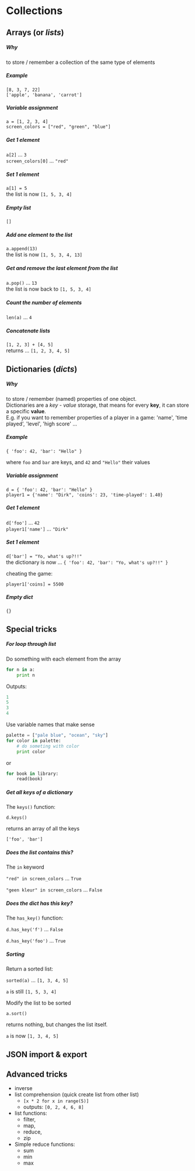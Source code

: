 # Collections

## Arrays (or *lists*)

##### Why

to store / remember a collection of the same type of elements

##### Example

`[8, 3, 7, 22]`  
`['apple', 'banana', 'carrot']`

##### Variable assignment

`a = [1, 2, 3, 4]`  
`screen_colors = ["red", "green", "blue"]`

##### Get 1 element

`a[2]` ... `3`  
`screen_colors[0]` ... `"red"` 

##### Set 1 element

`a[1] = 5`  
the list is now `[1, 5, 3, 4]`

##### Empty list

`[]`

##### Add one element to the list

`a.append(13)`  
the list is now `[1, 5, 3, 4, 13]`

##### Get and remove the last element from the list

`a.pop()` ... `13`  
the list is now back to `[1, 5, 3, 4]`

##### Count the number of elements

`len(a)` ... `4`

##### Concatenate lists

`[1, 2, 3] + [4, 5]`  
returns ... `[1, 2, 3, 4, 5]` 

## Dictionaries (*dicts*)

##### Why

to store / remember (named) properties of one object.  
Dictionaries are a *key - value* storage, that means for every **key**, it can store a specific **value**.  
E.g. if you want to remember properties of a player in a game: 'name', 'time played', 'level', 'high score' ...
 
##### Example

`{ 'foo': 42, 'bar': "Hello" }`

where `foo` and `bar` are keys, and `42` and `"Hello"` their values

##### Variable assignment

`d = { 'foo': 42, 'bar': "Hello" }`  
`player1 = {'name': "Dirk", 'coins': 23, 'time-played': 1.40}`

##### Get 1 element

`d['foo']` ... `42`  
`player1['name']` ... `"Dirk"` 

##### Set 1 element

`d['bar'] = "Yo, what's up?!!"`  
the dictionary is now ... `{ 'foo': 42, 'bar': "Yo, what's up?!!" }`
 
cheating the game:

`player1['coins] = 5500`  

##### Empty dict

`{}`

## Special tricks

##### For loop through list

Do something with each element from the array

```python
for n in a:
	print n
```

Outputs:

```python
1
5
3
4
```

Use variable names that make sense

```python
palette = ["pale blue", "ocean", "sky"]
for color in palette:
	# do someting with color
	print color
```

or

```python
for book in library:
	read(book)
```

##### Get all keys of a dictionary

The `keys()` function:

`d.keys()`

returns an array of all the keys

`['foo', 'bar']`

##### Does the list contains this?

The `in` keyword

`"red" in screen_colors` ... `True`

`"geen kleur" in screen_colors` ... `False`

##### Does the dict has this key?

The `has_key()` function:

`d.has_key('f')` ... `False`

`d.has_key('foo')` ... `True`  

##### Sorting

Return a sorted list:

`sorted(a)` ... `[1, 3, 4, 5]`

`a` is still `[1, 5, 3, 4]`

Modify the list to be sorted

`a.sort()`

returns nothing, but changes the list itself.

`a` is now `[1, 3, 4, 5]`

## JSON import & export

## Advanced tricks

- inverse
- list comprehension (quick create list from other list)
	- `[x * 2 for x in range(5)]`
	- outputs: `[0, 2, 4, 6, 8]`
- list functions:
	- filter,
	- map,
	- reduce,
	- zip
- Simple reduce functions:
	- sum
	- min
	- max
	